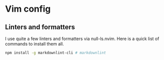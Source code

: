 # Vim config

## Linters and formatters

I use quite a few linters and formatters via null-ls.nvim. Here is a quick list of commands to install them all.

```sh
npm install -g markdownlint-cli # markdownlint
```
